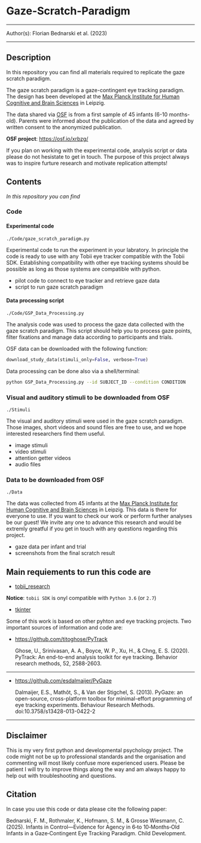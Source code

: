 # Gaze-Scratch-Paradigm

***

Author(s): Florian Bednarski et al. (2023) <br>

***

## Description
In this repository you can find all materials required to replicate the gaze scratch paradigm. 

The gaze scratch paradigm is a gaze-contingent eye tracking paradigm. 
The design has been developed at the [Max Planck Institute for Human Cognitive and Brain Sciences](https://www.cbs.mpg.de/en) in Leipzig. 

The data shared via [OSF](https://osf.io/xrbzg/) is from a 
first sample of 45 infants (6-10 months-old). 
Parents were informed about the publication of the data and agreed by written consent to the anonymized 
publication.

**OSF project**: https://osf.io/xrbzg/

If you plan on working with the experimental code, analysis script or data please do not hesistate to get 
in touch. 
The purpose of this project always was to inspire furture research and motivate replication attempts!

## Contents
*In this repository you can find*

### Code 
#### Experimental code
`./Code/gaze_scratch_paradigm.py`

Experimental code to run the experiment in your labratory. 
In principle the code is ready to use with any Tobii eye tracker compatible with the Tobii SDK. 
Establishing compatibility with other eye tracking systems should be possible as long as those systems are compatible with python.

- pilot code to connect to eye tracker and retrieve gaze data
- script to run gaze scratch paradigm

#### Data processing script

`./Code/GSP_Data_Processing.py`

The analysis code was used to process the gaze data collected with the gaze scratch paradigm. 
This script should help you to process gaze points, filter fixations and manage data according to participants and trials.

OSF data can be downloaded with the following function: 
```python
download_study_data(stimuli_only=False, verbose=True)
``` 

Data processing can be done also via a shell/terminal:
```bash
python GSP_Data_Processing.py --id SUBJECT_ID --condition CONDITION
```
  
### Visual and auditory stimuli to be downloaded from OSF
`./Stimuli`

The visual and auditory stimuli were used in the gaze scratch paradigm. 
Those images, short videos and sound files are free to use, and we hope interested researchers find them useful.

- image stimuli
- video stimuli 
- attention getter videos
- audio files

### Data to be downloaded from OSF
`./Data`

The data was collected from 45 infants at the [Max Planck Institute for Human Cognitive and Brain Sciences](https://www.cbs.mpg.de/en) in Leipzig. 
This data is there for everyone to use. 
If you want to check our work or perform further analyses be our guest! 
We invite any one to advance this research and would be extremly greatful if you get in touch with any questions regarding this project.

- gaze data per infant and trial 
- screenshots from the final scratch result
 
## Main requiements to run this code are

- [tobii_research](https://developer.tobiipro.com/python/python-getting-started.html)
    
**Notice**: `tobii SDK` is onyl compatible with `Python 3.6` (or `2.7`)
      
- [tkinter](https://docs.python.org/3/library/tk.html)

Some of this work is based on other pyhton and eye tracking projects. Two important sources of information and code are:

- https://github.com/titoghose/PyTrack
    
    Ghose, U., Srinivasan, A. A., Boyce, W. P., Xu, H., & Chng, E. S. (2020). PyTrack: An end-to-end analysis toolkit for eye tracking. Behavior research methods, 52, 2588-2603.
___
- https://github.com/esdalmaijer/PyGaze

    Dalmaijer, E.S., Mathôt, S., & Van der Stigchel, S. (2013). PyGaze: an open-source, cross-platform toolbox for minimal-effort programming of eye                  tracking experiments. Behaviour Research Methods. doi:10.3758/s13428-013-0422-2
___   
      
## Disclaimer
This is my very first python and developmental psychology project. 
The code might not be up to professional standards and the organisation and commenting will most likely confuse more experienced users. 
Please be patient I will try to improve things along the way and am always happy to help out with troubleshooting and questions.

## Citation 
In case you use this code or data please cite the following paper:

Bednarski, F. M., Rothmaler, K., Hofmann, S. M., & Grosse Wiesmann, C. (2025). Infants in Control—Evidence for Agency in 6‐to 10‐Months‐Old Infants in a Gaze‐Contingent Eye Tracking Paradigm. Child Development.
